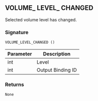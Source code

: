 ## VOLUME\_ LEVEL\_ CHANGED

Selected volume level has changed.


### Signature

`VOLUME_LEVEL_CHANGED ()`


| Parameter | Description |
| --- | --- |
| int | Level |
| int | Output Binding ID |


### Returns

`None`